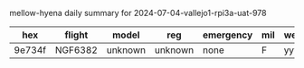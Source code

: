 mellow-hyena daily summary for 2024-07-04-vallejo1-rpi3a-uat-978

|hex|flight|model|reg|emergency|mil|weirdo|
|--|--|--|--|--|--|--|
|9e734f|NGF6382|unknown|unknown|none|F|yyy|
